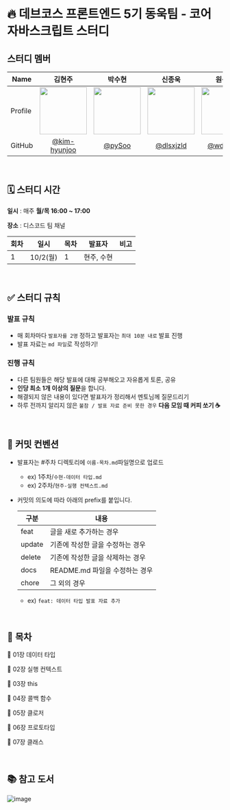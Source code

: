 # 🔥 데브코스 프론트엔드 5기 동욱팀 - 코어 자바스크립트 스터디

## 스터디 멤버
<div align="center">
  
| Name    | <center>김현주</center>|<center>박수현</center> |<center>신종욱</center> |<center>원동건</center> |<center>조승현</center> |
| ------- | --------------------------------------------- | ------------------------------------ | --------------------------------------------- | --------------------------------------------- | --------------------------------------------- | 
| Profile | <center> <img width="110px" height="110px" src="https://avatars.githubusercontent.com/u/78135416?v=4" /> </center>|<center><img width="110px" height="110px" src="https://avatars.githubusercontent.com/u/55135881?v=4" /></center>|<center><img width="110px" height="110px" src="https://avatars.githubusercontent.com/u/66900221?v=4" /></center>|<center><img width="110px" height="110px" src="https://avatars.githubusercontent.com/u/128919388?v=4" /></center>|<center><img width="110px" height="110px" src="https://avatars.githubusercontent.com/u/114329713?v=4" /></center>|
| GitHub | <center>[@kim-hyunjoo](https://github.com/kim-hyunjoo)</center> | <center>[@pySoo](https://github.com/pySoo) </center>| <center>[@dlsxjzld](https://github.com/dlsxjzld) </center>|<center>[@wdgWon](https://github.com/wdgWon)</center> |<center>[@SeungHyune](https://github.com/SeungHyune)</center> |
  
</div>  

<br />

## 🗓️ 스터디 시간

**일시** : 매주 **월/목 16:00 ~ 17:00**

**장소** : 디스코드 팀 채널


| 회차 | 일시     | 목차     | 발표자 | 비고 |
| ---- | -------- | -------- | ------ | ---- |
| 1    | 10/2(월) | 1 |  현주, 수현  |     |


<br />

## ✅ 스터디 규칙

### 발표 규칙
  - 매 회차마다 `발표자를 2명` 정하고 발표자는 `최대 10분 내로` 발표 진행
  - 발표 자료는 `md 파일`로 작성하기!

### 진행 규칙
  - 다른 팀원들은 해당 발표에 대해 공부해오고 자유롭게 토론, 공유
  - **인당 최소 1개 이상의 질문**을 합니다.
  - 해결되지 않은 내용이 있다면 발표자가 정리해서 멘토님께 질문드리기
  - 하루 전까지 알리지 않은 `불참 / 발표 자료 준비 못한 경우` **다음 모임 때 커피 쏘기 ☕️**

<br />

## 📄 커밋 컨벤션

- 발표자는 #주차 디렉토리에 `이름-목차.md`파일명으로 업로드
  - ex) 1주차/`수현-데이터 타입.md`
  - ex) 2주차/`현주-실행 컨텍스트.md`

- 커밋의 의도에 따라 아래의 prefix를 붙입니다.

  | 구분 | 내용 |
  | --- | --- |
  | feat | 글을 새로 추가하는 경우 |
  | update | 기존에 작성한 글을 수정하는 경우 |
  | delete | 기존에 작성한 글을 삭제하는 경우 |
  | docs | README.md 파일을 수정하는 경우 |
  | chore |  그 외의 경우 |

  - ex) `feat: 데이터 타입 발표 자료 추가`

<br />

## 📍 목차

📌 01장 데이터 타입

📌 02장 실행 컨텍스트

📌 03장 this

📌 04장 콜백 함수

📌 05장 클로저

📌 06장 프로토타입

📌 07장 클래스

<br />

## 📚 참고 도서

![image](https://github.com/prgrms-web-devcourse/FEDC5_core_javascript_study/assets/55135881/bda6c4e3-f928-472d-858d-d117f44245b3)
